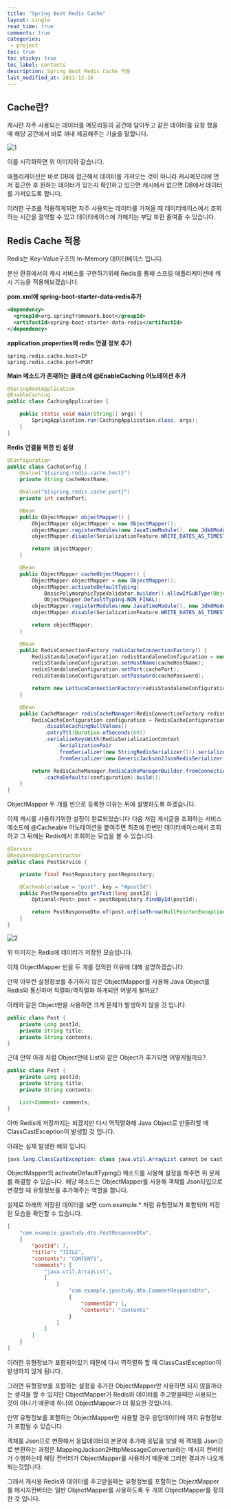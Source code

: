 ```yaml
---
title: "Spring Boot Redis Cache"    
layout: single    
read_time: true    
comments: true   
categories: 
 - project  
toc: true    
toc_sticky: true    
toc_label: contents    
description: Spring Boot Redis Cache 적용
last_modified_at: 2021-12-16     
---
```


## Cache란?

캐시란 자주 사용되는 데이터를 메모리등의 공간에 담아두고 같은 데이터를 요청 했을 때 해당 공간에서 바로 꺼내 제공해주는 기술을 말합니다.

![1](/assets/image/springboot_redis_cache/1.png)

이를 시각화하면 위 이미지와 같습니다.

애플리케이션은 바로 DB에 접근해서 데이터를 가져오는 것이 아니라 캐시메모리에 먼저 접근한 후 원하는 데이터가 있는지 확인하고 있으면 캐시에서 없으면 DB에서 데이터를 가져오도록 합니다.

이러한 구조를 적용하게되면 자주 사용되는 데이터를 가져올 때 데이터베이스에서 조회하는 시간을 절약할 수 있고 데이터베이스에 가해지는 부담 또한 줄여줄 수 있습니다.



## Redis Cache 적용

Redis는 Key-Value구조의 In-Memory 데이터베이스 입니다.

분산 환경에서의 캐시 서비스를 구현하기위해 Redis를 통해 스프링 애플리케이션에 캐시 기능을 적용해보겠습니다.



**pom.xml에 spring-boot-starter-data-redis추가**

```xml
<dependency>
  <groupId>org.springframework.boot</groupId>
  <artifactId>spring-boot-starter-data-redis</artifactId>
</dependency>
```



**application.properties에 redis 연결 정보 추가**

```properties
spring.redis.cache.host=IP
spring.redis.cache.port=PORT
```



**Main 메소드가 존재하는 클래스에 @EnableCaching 어노테이션 추가**

```java
@SpringBootApplication
@EnableCaching
public class CachingApplication {

    public static void main(String[] args) {
        SpringApplication.run(CachingApplication.class, args);
    }
}
```



**Redis 연결을 위한 빈 설정**

```java
@Configuration
public class CacheConfig {
    @Value("${spring.redis.cache.host}")
    private String cacheHostName;

    @Value("${spring.redis.cache.port}")
    private int cachePort;

    @Bean
    public ObjectMapper objectMapper() {
        ObjectMapper objectMapper = new ObjectMapper();
        objectMapper.registerModules(new JavaTimeModule(), new Jdk8Module());
        objectMapper.disable(SerializationFeature.WRITE_DATES_AS_TIMESTAMPS);

        return objectMapper;
    }

    @Bean
    public ObjectMapper cacheObjectMapper() {
        ObjectMapper objectMapper = new ObjectMapper();
        objectMapper.activateDefaultTyping(
            BasicPolymorphicTypeValidator.builder().allowIfSubType(Object.class).build(),
            ObjectMapper.DefaultTyping.NON_FINAL);
        objectMapper.registerModules(new JavaTimeModule(), new Jdk8Module());
        objectMapper.disable(SerializationFeature.WRITE_DATES_AS_TIMESTAMPS);

        return objectMapper;
    }

    @Bean
    public RedisConnectionFactory redisCacheConnectionFactory() {
        RedisStandaloneConfiguration redisStandaloneConfiguration = new RedisStandaloneConfiguration();
        redisStandaloneConfiguration.setHostName(cacheHostName);
        redisStandaloneConfiguration.setPort(cachePort);
        redisStandaloneConfiguration.setPassword(cachePassword);

        return new LettuceConnectionFactory(redisStandaloneConfiguration);
    }

    @Bean
    public CacheManager redisCacheManager(RedisConnectionFactory redisCacheConnectionFactory, ObjectMapper cacheObjectMapper) {
        RedisCacheConfiguration configuration = RedisCacheConfiguration.defaultCacheConfig()
            .disableCachingNullValues()
            .entryTtl(Duration.ofSeconds(60))
            .serializeKeysWith(RedisSerializationContext
                .SerializationPair
                .fromSerializer(new StringRedisSerializer())).serializeValuesWith(RedisSerializationContext.SerializationPair
                .fromSerializer(new GenericJackson2JsonRedisSerializer(cacheObjectMapper)));

        return RedisCacheManager.RedisCacheManagerBuilder.fromConnectionFactory(redisCacheConnectionFactory)
            .cacheDefaults(configuration).build();
    }
}
```

ObjectMapper 두 개를 빈으로 등록한 이유는 뒤에 설명하도록 하겠습니다.

이제 캐시를 사용하기위한 설정이 완료되었습니다 다음 처럼 게시글을 조회하는 서비스 메소드에 @Cacheable 어노테이션을 붙여주면 최초에 한번만 데이터베이스에서 조회하고 그 뒤에는 Redis에서 조회하는 모습을 볼 수 있습니다.

```java
@Service
@RequiredArgsConstructor
public class PostService {

    private final PostRepository postRepository;

    @Cacheable(value = "post", key = "#postId")
    public PostResponseDto getPost(long postId) {
        Optional<Post> post = postRepository.findById(postId);

        return PostResponseDto.of(post.orElseThrow(NullPointerException::new));
    }
}
```

![2](/assets/image/springboot_redis_cache/2.png)

위 이미지는 Redis에 데이터가 저장된 모습입니다.



이제 ObjectMapper 빈을 두 개를 정의한 이유에 대해 설명하겠습니다.

만약 아무런 설정정보를 추가하지 않은 ObjectMapper를 사용해 Java Object를 Redis와 통신하며 직렬화/역직렬화 하게되면 어떻게 될까요?

아래와 같은 Object만을 사용하면 크게 문제가 발생하지 않을 것 입니다.

```java
public class Post {
    private Long postId;
    private String title;
    private String contents;
}
```

근데 만약 아래 처럼 Object안에 List와 같은 Object가 추가되면 어떻게될까요?

```java
public class Post {
    private Long postId;
    private String title;
    private String contents;

    List<Comment> comments;
}
```

아마 Redis에 저장까지는 되겠지만 다시 역직렬화해 Java Object로 만들려할 때 ClassCastException이 발생할 것 입니다.

아래는 실제 발생한 예외 입니다.

```java
java.lang.ClassCastException: class java.util.ArrayList cannot be cast to class com.example.jpastudy.dto.PostResponseDto (java.util.ArrayList is in module java.base of loader 'bootstrap'; com.example.jpastudy.dto.PostResponseDto is in unnamed module of loader 'app')
```

ObjectMapper의 activateDefaultTyping() 메소드를 사용해 설정을 해주면 위 문제를 해결할 수 있습니다. 해당 메소드는 ObjectMapper를 사용해 객체를 Json타입으로 변경할 때 유형정보를 추가해주는 역할을 합니다.

실제로 아래의 저장된 데이터를 보면 com.example.* 처럼 유형정보가 포함되어 저장된 모습을 확인할 수 있습니다.

```json
[
	"com.example.jpastudy.dto.PostResponseDto",
	{
		"postId": 7,
		"title": "TITLE",
		"contents": "CONTENTS",
		"comments": [
			"java.util.ArrayList",
			[
				[
					"com.example.jpastudy.dto.CommentResponseDto",
					{
						"commentId": 1,
						"contents": "contents"
					}
				]
			]
		]
	}
]
```

이러한 유형정보가 포함되어있기 때문에 다시 역직렬화 할 때 ClassCastException이 발생하지 않게 됩니다.

그러면 유형정보를 포함하는 설정을 추가한 ObjectMapper만 사용하면 되지 않을까라는 생각을 할 수 있지만 ObjectMapper가 Redis와 데이터를 주고받을때만 사용되는 것이 아니기 때문에 하나의 ObjectMapper가 더 필요한 것입니다.



만약 유형정보를 포함하는 ObjectMapper만 사용할 경우 응답데이터에 까지 유형정보가 포함될 수 있습니다.

객체를 Json으로 변환해서 응답데이터의 본문에 추가해 응답을 보낼 때 객체를 Json으로 변환하는 과정은 MappingJackson2HttpMessageConverter라는 메시지 컨버터가 수행하는데 해당 컨버터가 ObjectMapper를 사용하기 때문에 그러한 결과가 나오게 되는것입니다.

그래서 캐시용 Redis와 데이터를 주고받을때는 유형정보를 포함하는 ObjectMapper를 메시지컨버터는 일반 ObjectMapper를 사용하도록 두 개의 ObjectMapper를 정의한 것 입니다.
